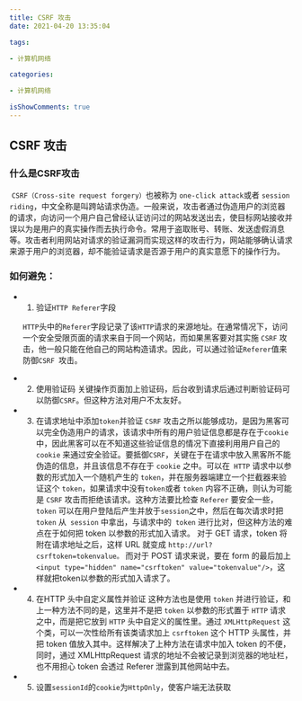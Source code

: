 ```yaml
---
title: CSRF 攻击
date: 2021-04-20 13:35:04

tags:

- 计算机网络

categories:

- 计算机网络

isShowComments: true
---
```


## CSRF 攻击

### 什么是CSRF攻击

​		`CSRF（Cross-site request forgery）`也被称为 `one-click attack`或者 `session riding`，中文全称是叫跨站请求伪造。一般来说，攻击者通过伪造用户的浏览器的请求，向访问一个用户自己曾经认证访问过的网站发送出去，使目标网站接收并误以为是用户的真实操作而去执行命令。常用于盗取账号、转账、发送虚假消息等。攻击者利用网站对请求的验证漏洞而实现这样的攻击行为，网站能够确认请求来源于用户的浏览器，却不能验证请求是否源于用户的真实意愿下的操作行为。

### 如何避免：


- 1. 验证` HTTP Referer `字段

   `HTTP`头中的`Referer`字段记录了该` HTTP `请求的来源地址。在通常情况下，访问一个安全受限页面的请求来自于同一个网站，而如果黑客要对其实施 `CSRF`
   攻击，他一般只能在他自己的网站构造请求。因此，可以通过验证`Referer`值来防御`CSRF `攻击。

- 2. 使用验证码
   关键操作页面加上验证码，后台收到请求后通过判断验证码可以防御`CSRF`。但这种方法对用户不太友好。

- 3. 在请求地址中添加`token`并验证
   `CSRF` 攻击之所以能够成功，是因为黑客可以完全伪造用户的请求，该请求中所有的用户验证信息都是存在于`cookie`中，因此黑客可以在不知道这些验证信息的情况下直接利用用户自己的`cookie` 来通过安全验证。要抵御`CSRF`，关键在于在请求中放入黑客所不能伪造的信息，并且该信息不存在于 `cookie` 之中。可以在` HTTP` 请求中以参数的形式加入一个随机产生的 `token`，并在服务器端建立一个拦截器来验证这个 `token`，如果请求中没有`token`或者 `token` 内容不正确，则认为可能是 `CSRF` 攻击而拒绝该请求。这种方法要比检查 `Referer` 要安全一些，`token` 可以在用户登陆后产生并放于`session`之中，然后在每次请求时把`token` 从` session` 中拿出，与请求中的` token` 进行比对，但这种方法的难点在于如何把 token 以参数的形式加入请求。
   对于 GET 请求，token 将附在请求地址之后，这样 URL 就变成 `http://url?csrftoken=tokenvalue。`
   而对于 POST 请求来说，要在 form 的最后加上 `<input type="hidden" name="csrftoken" value="tokenvalue"/>`，这样就把token以参数的形式加入请求了。

- 4. 在HTTP 头中自定义属性并验证
   这种方法也是使用 `token` 并进行验证，和上一种方法不同的是，这里并不是把 `token` 以参数的形式置于 `HTTP` 请求之中，而是把它放到 `HTTP` 头中自定义的属性里。通过 `XMLHttpRequest` 这个类，可以一次性给所有该类请求加上 `csrftoken` 这个 HTTP 头属性，并把 token 值放入其中。这样解决了上种方法在请求中加入 token 的不便，同时，通过 XMLHttpRequest 请求的地址不会被记录到浏览器的地址栏，也不用担心 token 会透过 Referer 泄露到其他网站中去。

- 5. 设置`sessionId`的`cookie`为`HttpOnly`，使客户端无法获取
